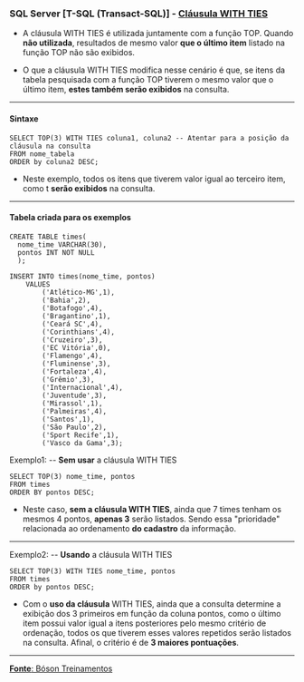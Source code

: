 ### SQL Server [T-SQL (Transact-SQL)] - [Cláusula WITH TIES](https://www.youtube.com/watch?v=pm-dEMGidlE&list=PLucm8g_ezqNqI5cW3alteV5olcMCcHYRK&index=35)

* A cláusula WITH TIES é utilizada juntamente com a função TOP. Quando **não utilizada**, resultados de mesmo valor **que o último item** listado na função TOP não são exibidos.

* O que a cláusula WITH TIES modifica nesse cenário é que, se itens da tabela pesquisada com a função TOP tiverem o mesmo valor que o último item, **estes também serão exibidos** na consulta.

--- 
#### Sintaxe

	SELECT TOP(3) WITH TIES coluna1, coluna2 -- Atentar para a posição da cláusula na consulta
	FROM nome_tabela
	ORDER by coluna2 DESC;
	
* Neste exemplo, todos os itens que tiverem valor igual ao terceiro item, como t **serão exibidos** na consulta.

---
#### Tabela criada para os exemplos

	CREATE TABLE times(
	  nome_time VARCHAR(30),
	  pontos INT NOT NULL
	  );

	INSERT INTO times(nome_time, pontos)
		VALUES
			('Atlético-MG',1),
			('Bahia',2),
			('Botafogo',4),
			('Bragantino',1),
			('Ceará SC',4),
			('Corinthians',4),
			('Cruzeiro',3),
			('EC Vitória',0),
			('Flamengo',4),
			('Fluminense',3),
			('Fortaleza',4),
			('Grêmio',3),
			('Internacional',4),
			('Juventude',3),
			('Mirassol',1),
			('Palmeiras',4),
			('Santos',1),
			('São Paulo',2),
			('Sport Recife',1),
			('Vasco da Gama',3);			

Exemplo1: -- **Sem usar** a cláusula WITH TIES

	SELECT TOP(3) nome_time, pontos
	FROM times
	ORDER BY pontos DESC;
	
* Neste caso, **sem a cláusula WITH TIES**, ainda que 7 times tenham os mesmos 4 pontos, **apenas 3** serão listados. Sendo essa "prioridade" relacionada ao ordenamento **do cadastro** da informação.
    
---
Exemplo2: -- **Usando** a cláusula WITH TIES
    
	SELECT TOP(3) WITH TIES nome_time, pontos
	FROM times
	ORDER by pontos DESC;
	
* Com o **uso da cláusula** WITH TIES, ainda que a consulta determine a exibição dos 3 primeiros em função da coluna pontos, como o último item possui valor igual a itens posteriores pelo mesmo critério de ordenação, todos os que tiverem esses valores repetidos serão listados na consulta. Afinal, o critério é de **3 maiores pontuações**. 
	
---

[**Fonte**: Bóson Treinamentos](https://youtube.com/playlist?list=PLucm8g_ezqNqI5cW3alteV5olcMCcHYRK&si=iTJ-F9uZb8Eff3QA)
